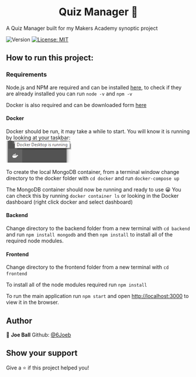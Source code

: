 <h1 align="center"> Quiz Manager 📝 </h1>
A Quiz Manager built for my Makers Academy synoptic project

<p>
  <img alt="Version" src="https://img.shields.io/badge/version-1.0.0-blue.svg?cacheSeconds=2592000" />
  <a href="#" target="_blank">
    <img alt="License: MIT" src="https://img.shields.io/badge/License-MIT-yellow.svg" />
  </a>
</p>

## How to run this project:

### Requirements
Node.js and NPM are required and can be installed [here](https://nodejs.org/en/download/), to check if they are already installed you can run `node -v` and `npm -v`

Docker is also required and can be downloaded form [here](https://desktop.docker.com/win/stable/Docker%20Desktop%20Installer.exe)

#### Docker

Docker should be run, it may take a while to start. You will know it is running by looking at your taskbar: <br /> ![Docker running](https://github.com/6JoeB/quiz-manager/blob/docker-setup/README_images/docker_running.png?raw=true) 

To create the local MongoDB container, from a terminal window change directory to the docker folder with `cd docker` and run `docker-compose up`

The MongoDB container should now be running and ready to use 😀 You can check this by running `docker container ls` or looking in the Docker dashboard (right click docker and select dashboard)

#### Backend

Change directory to the backend folder from a new terminal with `cd backend` and run `npm install mongodb` and then `npm install` to install all of the required node modules.

#### Frontend

Change directory to the frontend folder from a new terminal with `cd frontend`

To install all of the node modules required run `npm install`

To run the main application run `npm start` and open [http://localhost:3000](http://localhost:3000) to view it in the browser.

## Author

👤 **Joe Ball** Github: [@6Joeb](https://github.com/6Joeb)

## Show your support

Give a ⭐️ if this project helped you!
